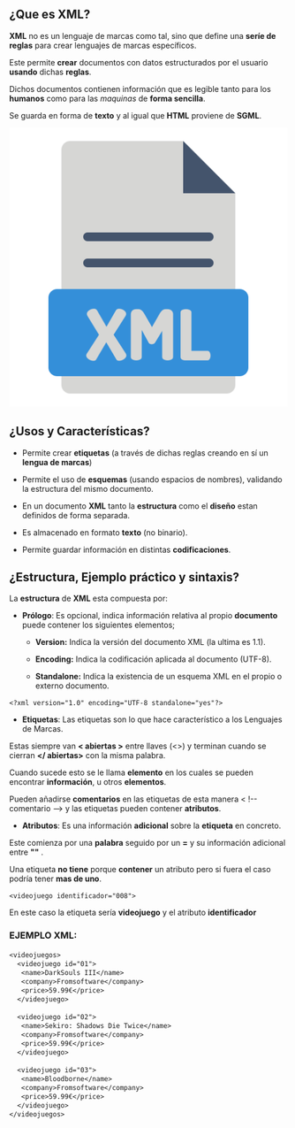 ## ¿Que es XML?

**XML** no es un lenguaje de marcas como tal, sino que define una **seríe de reglas** para crear lenguajes de marcas específicos.

Este permite **crear** documentos con datos estructurados por el usuario **usando** dichas **reglas**.

Dichos documentos contienen información que es legible tanto para los **humanos** como para las *maquinas* de **forma sencilla**.

Se guarda en forma de **texto** y al igual que **HTML** proviene de **SGML**.

![Alt text](2656443.png)

## ¿Usos y Características?

+ Permite crear **etiquetas** (a través de dichas reglas creando en sí un **lengua de marcas**)

+ Permite el uso de **esquemas** (usando espacios de nombres), validando la estructura del mismo documento.

+ En un documento **XML** tanto la **estructura** como el **diseño** estan definidos de forma separada.

+ Es almacenado en formato **texto** (no binario).

+ Permite guardar información en distintas **codificaciones**.

## ¿Estructura, Ejemplo práctico y sintaxis?

La **estructura** de **XML** esta compuesta por:

+ **Prólogo**: Es opcional, indica información relativa al propio **documento** puede contener los siguientes elementos;
    + **Version:** Indica la versión del documento XML (la ultima es 1.1).

    + **Encoding:** Indica la codificación aplicada al documento (UTF-8).

    + **Standalone:** Indica la existencia de un esquema XML en el propio o externo documento.
```
<?xml version="1.0" encoding="UTF-8 standalone="yes"?>
```

+ **Etiquetas**: Las etiquetas son lo que hace característico a los Lenguajes de Marcas.

Estas siempre van **< abiertas >** entre llaves (<>) y terminan cuando se cierran **</ abiertas>** con la misma palabra.

Cuando sucede esto se le llama **elemento** en los cuales se pueden encontrar **información**, u otros **elementos**.

Pueden añadirse **comentarios** en las etiquetas de esta manera < !-- comentario --> y las etiquetas pueden contener **atributos**.

+ **Atributos**: Es una información **adicional** sobre la **etiqueta** en concreto.

Este comienza por una **palabra** seguido por un **=** y su información adicional entre **""** .

Una etiqueta **no tiene** porque **contener** un atributo pero si fuera el caso podría tener **mas de uno**.

```
<videojuego identificador="008">
```
En este caso la etiqueta sería **videojuego** y el atributo **identificador**


### EJEMPLO XML: ###
```
<videojuegos>
  <videojuego id="01">
   <name>DarkSouls III</name>
   <company>Fromsoftware</company>
   <price>59.99€</price>
  </videojuego>

  <videojuego id="02">
   <name>Sekiro: Shadows Die Twice</name>
   <company>Fromsoftware</company>
   <price>59.99€</price>
  </videojuego>   

  <videojuego id="03">
   <name>Bloodborne</name>
   <company>Fromsoftware</company>
   <price>59.99€</price>
  </videojuego>
</videojuegos>
```
